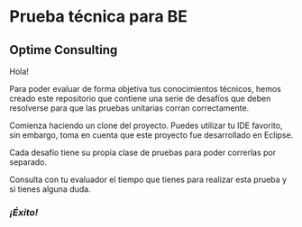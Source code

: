 # Prueba técnica para BE
## Optime Consulting

Hola! 

Para poder evaluar de forma objetiva tus conocimientos técnicos, hemos creado este repositorio que contiene una serie de desafíos que deben resolverse para que las pruebas unitarias corran correctamente.

Comienza haciendo un clone del proyecto. Puedes utilizar tu IDE favorito, sin embargo, toma en cuenta que este proyecto fue desarrollado en Eclipse.

Cada desafío tiene su propia clase de pruebas para poder correrlas por separado.

Consulta con tu evaluador el tiempo que tienes para realizar esta prueba y si tienes alguna duda.

### *¡Éxito!*

